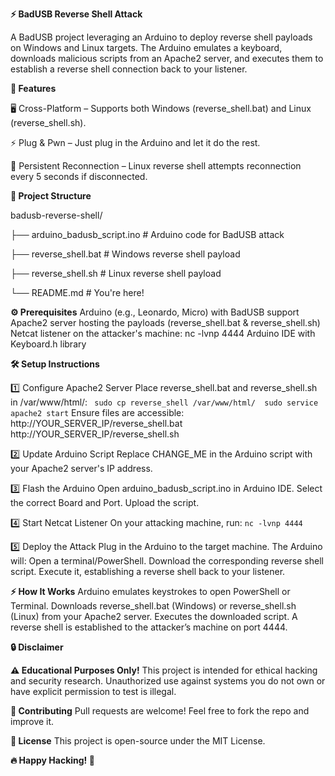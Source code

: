 **⚡️ BadUSB Reverse Shell Attack**

A BadUSB project leveraging an Arduino to deploy reverse shell payloads on Windows and Linux targets. The Arduino emulates a keyboard, downloads malicious scripts from an Apache2 server, and executes them to establish a reverse shell connection back to your listener.

**🚀 Features**

🖥️ Cross-Platform – Supports both Windows (reverse_shell.bat) and Linux (reverse_shell.sh).

⚡️ Plug & Pwn – Just plug in the Arduino and let it do the rest.

🔄 Persistent Reconnection – Linux reverse shell attempts reconnection every 5 seconds if disconnected.


**📂 Project Structure**

badusb-reverse-shell/ 

├── arduino_badusb_script.ino # Arduino code for BadUSB attack 

├── reverse_shell.bat # Windows reverse shell payload 

├── reverse_shell.sh # Linux reverse shell payload 

└── README.md # You're here! 

**⚙️ Prerequisites**
Arduino (e.g., Leonardo, Micro) with BadUSB support
Apache2 server hosting the payloads (reverse_shell.bat & reverse_shell.sh)
Netcat listener on the attacker's machine: nc -lvnp 4444 
Arduino IDE with Keyboard.h library

**🛠️ Setup Instructions**

1️⃣ Configure Apache2 Server
Place reverse_shell.bat and reverse_shell.sh in /var/www/html/: ```
sudo cp reverse_shell /var/www/html/ 
sudo service apache2 start``` 
Ensure files are accessible: http://YOUR_SERVER_IP/reverse_shell.bat http://YOUR_SERVER_IP/reverse_shell.sh 

2️⃣ Update Arduino Script
Replace CHANGE_ME in the Arduino script with your Apache2 server's IP address.

3️⃣ Flash the Arduino
Open arduino_badusb_script.ino in Arduino IDE.
Select the correct Board and Port.
Upload the script.

4️⃣ Start Netcat Listener
On your attacking machine, run:
```nc -lvnp 4444``` 

5️⃣ Deploy the Attack
Plug in the Arduino to the target machine.
The Arduino will: 
Open a terminal/PowerShell.
Download the corresponding reverse shell script.
Execute it, establishing a reverse shell back to your listener.

**⚡️ How It Works**
Arduino emulates keystrokes to open PowerShell or Terminal.
Downloads reverse_shell.bat (Windows) or reverse_shell.sh (Linux) from your Apache2 server.
Executes the downloaded script.
A reverse shell is established to the attacker’s machine on port 4444.

**🔒 Disclaimer**

**⚠️ Educational Purposes Only!**
This project is intended for ethical hacking and security research. Unauthorized use against systems you do not own or have explicit permission to test is illegal.

**🤝 Contributing**
Pull requests are welcome! Feel free to fork the repo and improve it.

**📜 License**
This project is open-source under the MIT License.

**🔥 Happy Hacking! 🚀**
